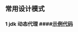 ## 常用设计模式
### 1 jdk 动态代理 ####[示例代码](https://github.com/monkSweeping/design-Pattern/tree/master/proxy-pattern/src) 
